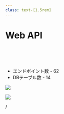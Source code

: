 ```yaml
---
class: text-[1.5rem]
---
```


# Web API

<br>
<br>
<br>

- エンドポイント数 - 62
- DBテーブル数 - 14

<img
  src="open_api_2.png"
  class="absolute bottom-0 right-[4.5rem] w-8/20"
/>

<img
  src="monolithic.svg"
  class="absolute bottom-[2.5rem] left-[3.5rem] w-4/10"
/>

<div
  class="absolute bottom-[1rem] right-[1rem] text-[1rem]"
>
  <SlideCurrentNo /> / <SlidesTotal />
</div>

<!--
今回の構成では、エンドポイント数がまぁまぁ多くなり、  
エンドポイント数が 62  
DBのテーブル数が 14  
となりました。  
これを1つのアプリケーションとして製造するのは気が引けたので、  
機能ごとに分割し、  
-->